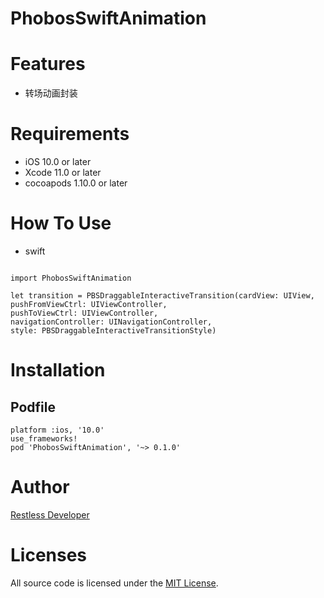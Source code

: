 PhobosSwiftAnimation
================
# Features
- 转场动画封装



# Requirements
- iOS 10.0 or later
- Xcode 11.0 or later
- cocoapods 1.10.0 or later


# How To Use
- swift

```

import PhobosSwiftAnimation

let transition = PBSDraggableInteractiveTransition(cardView: UIView,
pushFromViewCtrl: UIViewController,
pushToViewCtrl: UIViewController,
navigationController: UINavigationController,
style: PBSDraggableInteractiveTransitionStyle)

```

# Installation
## Podfile

```
platform :ios, '10.0'
use_frameworks!
pod 'PhobosSwiftAnimation', '~> 0.1.0'
```


# Author
[Restless Developer](https://github.com/restlesscode)



# Licenses
All source code is licensed under the [MIT License](../../LICENSE).
